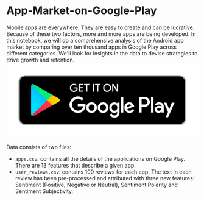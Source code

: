 # App-Market-on-Google-Play

Mobile apps are everywhere. They are easy to create and can be lucrative. Because of these two factors, more and more apps are being developed. In this notebook, we will do a comprehensive analysis of the Android app market by comparing over ten thousand apps in Google Play across different categories. We'll look for insights in the data to devise strategies to drive growth and retention.
![Logo](/logo.png)

Data consists of two files:

* <code>apps.csv</code>: contains all the details of the applications on Google Play. There are 13 features that describe a given app.
* <code>user_reviews.csv</code>: contains 100 reviews for each app. The text in each review has been pre-processed and attributed with three new features: Sentiment (Positive,    Negative or Neutral), Sentiment Polarity and Sentiment Subjectivity.
